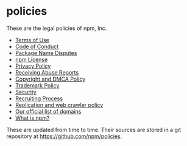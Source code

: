# policies

These are the legal policies of npm, Inc.

<ul>
<li><a href="https://www.npmjs.com/policies/terms">Terms of Use</a></li>
<li><a href="https://www.npmjs.com/policies/conduct">Code of Conduct</a></li>
<li><a href="https://www.npmjs.com/policies/disputes">Package Name Disputes</a></li>
<li><a href="https://www.npmjs.com/policies/npm-license">npm License</a></li>
<li><a href="https://www.npmjs.com/policies/privacy">Privacy Policy</a></li>
<li><a href="https://www.npmjs.com/policies/receiving-reports">Receiving Abuse Reports</a></li>
<li><a href="https://www.npmjs.com/policies/dmca">Copyright and DMCA Policy</a></li>
<li><a href="https://www.npmjs.com/policies/trademark">Trademark Policy</a></li>
<li><a href="https://www.npmjs.com/policies/security">Security</a></li>
<li><a href="https://www.npmjs.com/policies/recruiting-process">Recruiting Process</a></li>
<li><a href="https://www.npmjs.com/policies/crawlers">Replication and web crawler policy</a></li>
<li><a href="https://www.npmjs.com/policies/domains">Our official list of domains</a></li>
<li><a href="https://www.npmjs.com/what-is-npm">What is npm?</a></li>
</ul>

These are updated from time to time.  Their sources are stored in a git
repository at <https://github.com/npm/policies>.
